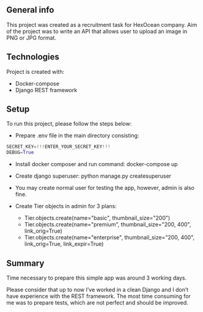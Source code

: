 ## General info
This project was created as a recruitment task for HexOcean company.
Aim of the project was to write an API that allows user to upload an image in PNG or JPG format.

## Technologies
Project is created with:
* Docker-compose
* Django REST framework

## Setup
To run this project, please follow the steps below:
* Prepare .env file in the main directory consisting:
```python
SECRET_KEY=!!!ENTER_YOUR_SECRET_KEY!!!
DEBUG=True
```
*  Install docker composer and run command:
docker-compose up

* Create django superuser:
python manage.py createsuperuser
 
* You may create normal user for testing the app, however, admin is also fine.

* Create Tier objects in admin for 3 plans:
  * Tier.objects.create(name="basic", thumbnail_size="200")
  * Tier.objects.create(name="premium", thumbnail_size="200, 400", link_orig=True)
  * Tier.objects.create(name="enterprise", thumbnail_size="200, 400", link_orig=True, link_expir=True)

## Summary

Time necessary to prepare this simple app was around 3 working days.

Please consider that up to now I’ve worked in a clean Django and I don’t have experience with the REST framework. The most time consuming for me was to prepare tests, which are not perfect and should be improved.

